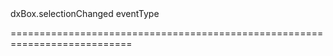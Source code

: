 <!--id-->dxBox.selectionChanged<!--/id-->
<!--merge--><!--/merge-->
<!--hidden--><!--/hidden-->
<!--type-->eventType<!--/type-->
===========================================================================
